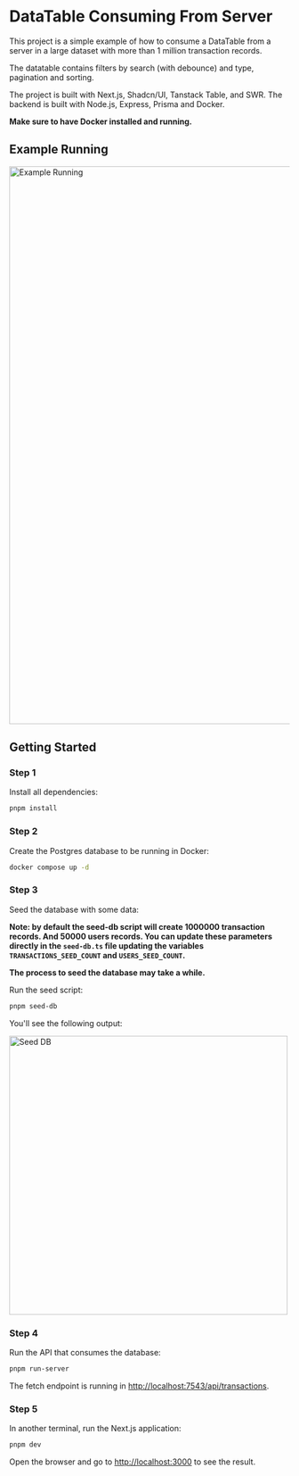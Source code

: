 # DataTable Consuming From Server

This project is a simple example of how to consume a DataTable from a server in a large dataset with more than 1 million transaction records.

The datatable contains filters by search (with debounce) and type, pagination and sorting.

The project is built with Next.js, Shadcn/UI, Tanstack Table, and SWR. The backend is built with Node.js, Express, Prisma and Docker.

**Make sure to have Docker installed and running.**

## Example Running

<img src="https://github.com/guscsales/codegus-datatable-server/tree/main/public/readme/example-running.gif" alt="Example Running" width="1000" />

## Getting Started

### Step 1

Install all dependencies:

```bash
pnpm install
```

### Step 2

Create the Postgres database to be running in Docker:

```bash
docker compose up -d
```

### Step 3

Seed the database with some data:

**Note: by default the seed-db script will create 1000000 transaction records. And 50000 users records. You can update these parameters directly in the `seed-db.ts` file updating the variables `TRANSACTIONS_SEED_COUNT` and `USERS_SEED_COUNT`.**

**The process to seed the database may take a while.**

Run the seed script:

```bash
pnpm seed-db
```

You'll see the following output:

<img src="https://github.com/guscsales/codegus-datatable-server/tree/main/public/readme/seed-db.png" alt="Seed DB" width="500" />

### Step 4

Run the API that consumes the database:

```bash
pnpm run-server
```

The fetch endpoint is running in [http://localhost:7543/api/transactions](http://localhost:7543/api/transactions).

### Step 5

In another terminal, run the Next.js application:

```bash
pnpm dev
```

Open the browser and go to [http://localhost:3000](http://localhost:3000) to see the result.
